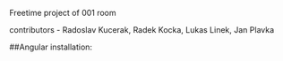 Freetime project of 001 room

contributors - Radoslav Kucerak, Radek Kocka, Lukas Linek, Jan Plavka

##Angular installation: